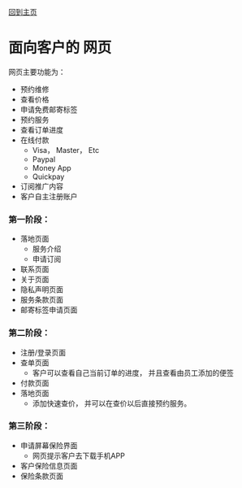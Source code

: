 [回到主页](../README.MD)

# 面向客户的 网页

网页主要功能为：
-   预约维修
-   查看价格
-   申请免费邮寄标签
-   预约服务
-   查看订单进度
-   在线付款
    -   Visa， Master， Etc
    -   Paypal
    -   Money App
    -   Quickpay
-   订阅推广内容
-   客户自主注册账户

### 第一阶段：
-   落地页面
    -   服务介绍
    -   申请订阅
-   联系页面
-   关于页面
-   隐私声明页面
-   服务条款页面
-   邮寄标签申请页面

### 第二阶段：
-   注册/登录页面
-   查单页面
    -   客户可以查看自己当前订单的进度， 并且查看由员工添加的便签
-   付款页面
-   落地页面
    -   添加快速查价， 并可以在查价以后直接预约服务。

### 第三阶段：
-   申请屏幕保险界面
    -   网页提示客户去下载手机APP
-   客户保险信息页面
-   保险条款页面


